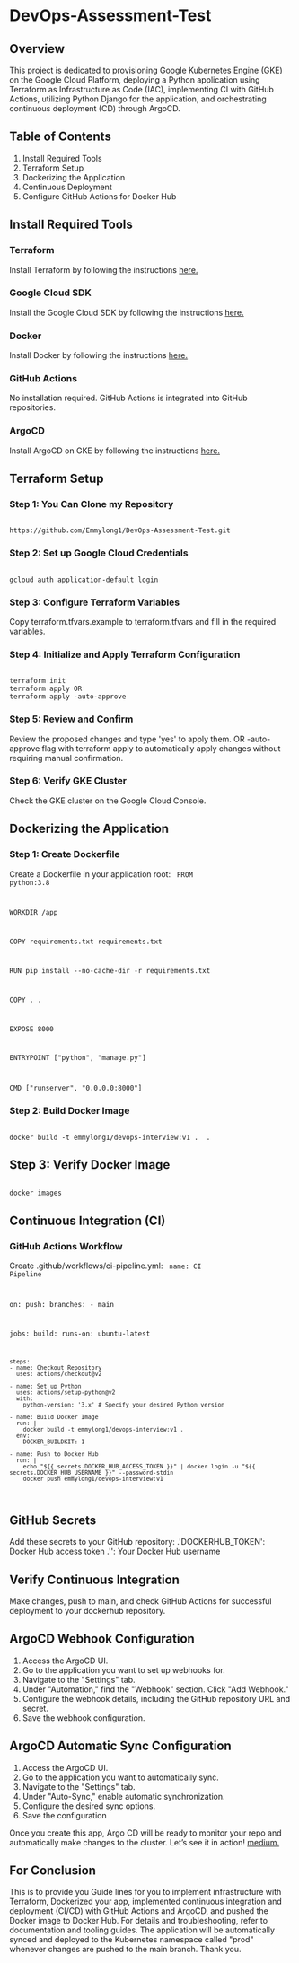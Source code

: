 # DevOps-Assessment-Test
## Overview
This project is dedicated to provisioning Google Kubernetes Engine (GKE) on the Google Cloud Platform, deploying a Python application using Terraform as Infrastructure as Code (IAC), implementing CI with GitHub Actions, utilizing Python Django for the application, and orchestrating continuous deployment (CD) through ArgoCD.

## Table of Contents
1. Install Required Tools
2. Terraform Setup
3. Dockerizing the Application
4. Continuous Deployment 
5. Configure GitHub Actions for Docker Hub

## Install Required Tools
### Terraform
Install Terraform by following the instructions <a href="https://developer.hashicorp.com/terraform/install?product_intent=terraform">here.</a>
### Google Cloud SDK
Install the Google Cloud SDK by following the instructions <a href="https://cloud.google.com/sdk/docs/install">here.</a>
### Docker
Install Docker by following the instructions <a href="https://docs.docker.com/engine/install/">here.</a>
### GitHub Actions
No installation required. GitHub Actions is integrated into GitHub repositories.

### ArgoCD
Install ArgoCD on GKE by following the instructions <a href="https://argo-cd.readthedocs.io/en/stable/getting_started/">here.</a>
 
 ## Terraform Setup
 ### Step 1: You Can Clone my Repository
 <code>
https://github.com/Emmylong1/DevOps-Assessment-Test.git
</code>

### Step 2: Set up Google Cloud Credentials
<code>
gcloud auth application-default login
</code>

### Step 3: Configure Terraform Variables
Copy terraform.tfvars.example to terraform.tfvars and fill in the required variables.
### Step 4: Initialize and Apply Terraform Configuration
<code>
terraform init
terraform apply OR
terraform apply -auto-approve
</code>

### Step 5: Review and Confirm
Review the proposed changes and type 'yes' to apply them. OR
-auto-approve flag with terraform apply to automatically apply changes without requiring manual confirmation.

### Step 6: Verify GKE Cluster
Check the GKE cluster on the Google Cloud Console.

## Dockerizing the Application
### Step 1: Create Dockerfile
Create a Dockerfile in your application root:
<code>
FROM python:3.8

WORKDIR /app

COPY requirements.txt requirements.txt

RUN pip install --no-cache-dir -r requirements.txt

COPY . .

EXPOSE 8000

ENTRYPOINT ["python", "manage.py"]

CMD ["runserver", "0.0.0.0:8000"]
</code>

### Step 2: Build Docker Image
<code>
docker build -t emmylong1/devops-interview:v1 . <image_name of your choice> .
</code>

## Step 3: Verify Docker Image
<code>
docker images
</code>

## Continuous Integration (CI)
### GitHub Actions Workflow
Create .github/workflows/ci-pipeline.yml:
<code>
name: CI Pipeline

on:
  push:
    branches:
      - main

jobs:
  build:
    runs-on: ubuntu-latest

    steps:
    - name: Checkout Repository
      uses: actions/checkout@v2

    - name: Set up Python
      uses: actions/setup-python@v2
      with:
        python-version: '3.x' # Specify your desired Python version

    - name: Build Docker Image
      run: |
        docker build -t emmylong1/devops-interview:v1 .
      env:
        DOCKER_BUILDKIT: 1

    - name: Push to Docker Hub
      run: |
        echo "${{ secrets.DOCKER_HUB_ACCESS_TOKEN }}" | docker login -u "${{ secrets.DOCKER_HUB_USERNAME }}" --password-stdin
        docker push emmylong1/devops-interview:v1
</code>

## GitHub Secrets
Add these secrets to your GitHub repository:
.'DOCKERHUB_TOKEN': Docker Hub access token
.'<dockerhub-username>': Your Docker Hub username

## Verify Continuous Integration
Make changes, push to main, and check GitHub Actions for successful deployment to your dockerhub repository.

## ArgoCD Webhook Configuration
1. Access the ArgoCD UI.
2. Go to the application you want to set up webhooks for.
3. Navigate to the "Settings" tab.
4. Under "Automation," find the "Webhook" section.
Click "Add Webhook."
4. Configure the webhook details, including the GitHub repository URL and secret.
5. Save the webhook configuration.

## ArgoCD Automatic Sync Configuration
1. Access the ArgoCD UI.
2. Go to the application you want to automatically sync.
3. Navigate to the "Settings" tab.
4. Under "Auto-Sync," enable automatic synchronization.
5. Configure the desired sync options.
6. Save the configuration

 Once you create this app, Argo CD will be ready to monitor your repo and automatically make changes to the cluster.
 Let’s see it in action!
  <a href="https://medium.com/@emmanuelibok505/github-actions-and-argo-cd-to-establish-a-gitops-workflow-76736e3a9bf2/">medium.</a>
 

## For Conclusion
This [](README.md) is to provide you Guide lines for you to implement infrastructure with Terraform, Dockerized your app, implemented continuous integration and deployment (CI/CD) with GitHub Actions and ArgoCD, and pushed the Docker image to Docker Hub. For details and troubleshooting, refer to documentation and tooling guides. The application will be automatically synced and deployed to the Kubernetes namespace called "prod" whenever changes are pushed to the main branch. 
Thank you.